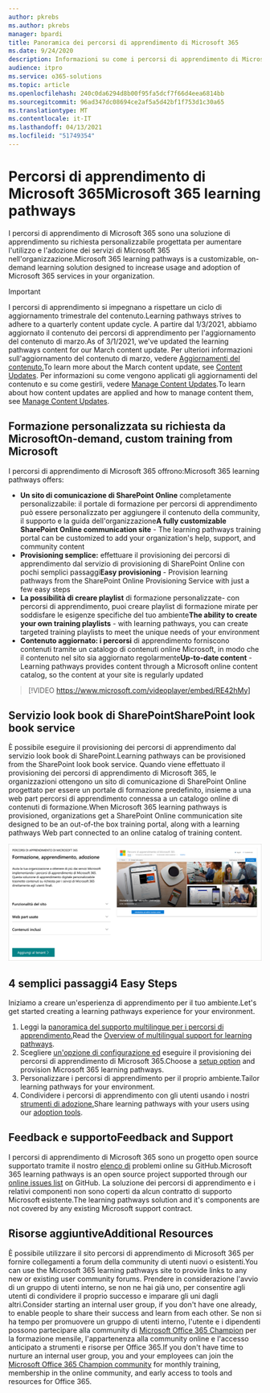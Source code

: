 ```yaml
---
author: pkrebs
ms.author: pkrebs
manager: bpardi
title: Panoramica dei percorsi di apprendimento di Microsoft 365
ms.date: 9/24/2020
description: Informazioni su come i percorsi di apprendimento di Microsoft 365 possono accelerare l'utilizzo e l'adozione dei servizi di Microsoft 365 nell'organizzazione. I percorsi di apprendimento includono una web part di SharePoint Online personalizzata e un moderno sito di formazione sulla comunicazione di SharePoint Online facilmente disponibile per il tenant di Microsoft 365.
audience: itpro
ms.service: o365-solutions
ms.topic: article
ms.openlocfilehash: 240c0da6294d8b00f95fa5dcf7f66d4eea6814bb
ms.sourcegitcommit: 96ad347dc08694ce2af5a5d42bf1f753d1c30a65
ms.translationtype: MT
ms.contentlocale: it-IT
ms.lasthandoff: 04/13/2021
ms.locfileid: "51749354"
---
```

# <a name="microsoft-365-learning-pathways"></a><span data-ttu-id="92c1b-104">Percorsi di apprendimento di Microsoft 365</span><span class="sxs-lookup"><span data-stu-id="92c1b-104">Microsoft 365 learning pathways</span></span> 
<span data-ttu-id="92c1b-105">I percorsi di apprendimento di Microsoft 365 sono una soluzione di apprendimento su richiesta personalizzabile progettata per aumentare l'utilizzo e l'adozione dei servizi di Microsoft 365 nell'organizzazione.</span><span class="sxs-lookup"><span data-stu-id="92c1b-105">Microsoft 365 learning pathways is a customizable, on-demand learning solution designed to increase usage and adoption of Microsoft 365 services in your organization.</span></span>    

> [!IMPORTANT]
> <span data-ttu-id="92c1b-106">I percorsi di apprendimento si impegnano a rispettare un ciclo di aggiornamento trimestrale del contenuto.</span><span class="sxs-lookup"><span data-stu-id="92c1b-106">Learning pathways strives to adhere to a quarterly content update cycle.</span></span> <span data-ttu-id="92c1b-107">A partire dal 1/3/2021, abbiamo aggiornato il contenuto dei percorsi di apprendimento per l'aggiornamento del contenuto di marzo.</span><span class="sxs-lookup"><span data-stu-id="92c1b-107">As of 3/1/2021, we've updated the learning pathways content for our March content update.</span></span> <span data-ttu-id="92c1b-108">Per ulteriori informazioni sull'aggiornamento del contenuto di marzo, vedere [Aggiornamenti del contenuto.](custom_contentupdates.md)</span><span class="sxs-lookup"><span data-stu-id="92c1b-108">To learn more about the March content update, see [Content Updates](custom_contentupdates.md).</span></span> <span data-ttu-id="92c1b-109">Per informazioni su come vengono applicati gli aggiornamenti del contenuto e su come gestirli, vedere [Manage Content Updates](custom_contentupdatesmanage.md).</span><span class="sxs-lookup"><span data-stu-id="92c1b-109">To learn about how content updates are applied and how to manage content them, see [Manage Content Updates](custom_contentupdatesmanage.md).</span></span>  

## <a name="on-demand-custom-training-from-microsoft"></a><span data-ttu-id="92c1b-110">Formazione personalizzata su richiesta da Microsoft</span><span class="sxs-lookup"><span data-stu-id="92c1b-110">On-demand, custom training from Microsoft</span></span>

<span data-ttu-id="92c1b-111">I percorsi di apprendimento di Microsoft 365 offrono:</span><span class="sxs-lookup"><span data-stu-id="92c1b-111">Microsoft 365 learning pathways offers:</span></span>

- <span data-ttu-id="92c1b-112">**Un sito di comunicazione di SharePoint Online** completamente personalizzabile: il portale di formazione per percorsi di apprendimento può essere personalizzato per aggiungere il contenuto della community, il supporto e la guida dell'organizzazione</span><span class="sxs-lookup"><span data-stu-id="92c1b-112">**A fully customizable SharePoint Online communication site** - The learning pathways training portal can be customized to add your organization's help, support, and community content</span></span>
- <span data-ttu-id="92c1b-113">**Provisioning semplice:** effettuare il provisioning dei percorsi di apprendimento dal servizio di provisioning di SharePoint Online con pochi semplici passaggi</span><span class="sxs-lookup"><span data-stu-id="92c1b-113">**Easy provisioning** - Provision learning pathways from the SharePoint Online Provisioning Service with just a few easy steps</span></span>
- <span data-ttu-id="92c1b-114">**La possibilità di creare playlist** di formazione personalizzate- con percorsi di apprendimento, puoi creare playlist di formazione mirate per soddisfare le esigenze specifiche del tuo ambiente</span><span class="sxs-lookup"><span data-stu-id="92c1b-114">**The ability to create your own training playlists** - with learning pathways, you can create targeted training playlists to meet the unique needs of your environment</span></span>
- <span data-ttu-id="92c1b-115">**Contenuto aggiornato: i percorsi** di apprendimento forniscono contenuti tramite un catalogo di contenuti online Microsoft, in modo che il contenuto nel sito sia aggiornato regolarmente</span><span class="sxs-lookup"><span data-stu-id="92c1b-115">**Up-to-date content** - Learning pathways provides content through a Microsoft online content catalog, so the content at your site is regularly updated</span></span>

> [!VIDEO https://www.microsoft.com/videoplayer/embed/RE42hMy]

## <a name="sharepoint-look-book-service"></a><span data-ttu-id="92c1b-116">Servizio look book di SharePoint</span><span class="sxs-lookup"><span data-stu-id="92c1b-116">SharePoint look book service</span></span>
<span data-ttu-id="92c1b-117">È possibile eseguire il provisioning dei percorsi di apprendimento dal servizio look book di SharePoint.</span><span class="sxs-lookup"><span data-stu-id="92c1b-117">Learning pathways can be provisioned from the SharePoint look book service.</span></span> <span data-ttu-id="92c1b-118">Quando viene effettuato il provisioning dei percorsi di apprendimento di Microsoft 365, le organizzazioni ottengono un sito di comunicazione di SharePoint Online progettato per essere un portale di formazione predefinito, insieme a una web part percorsi di apprendimento connessa a un catalogo online di contenuti di formazione.</span><span class="sxs-lookup"><span data-stu-id="92c1b-118">When Microsoft 365 learning pathways is provisioned, organizations get a SharePoint Online communication site designed to be an out-of-the box training portal, along with a learning pathways Web part connected to an online catalog of training content.</span></span> 

![Pagina di provisioning del look book di SharePoint](media/cg-provision.png)

## <a name="4-easy-steps"></a><span data-ttu-id="92c1b-120">4 semplici passaggi</span><span class="sxs-lookup"><span data-stu-id="92c1b-120">4 Easy Steps</span></span>
<span data-ttu-id="92c1b-121">Iniziamo a creare un'esperienza di apprendimento per il tuo ambiente.</span><span class="sxs-lookup"><span data-stu-id="92c1b-121">Let's get started creating a learning pathways experience for your environment.</span></span>
1. <span data-ttu-id="92c1b-122">Leggi la [panoramica del supporto multilingue per i percorsi di apprendimento.](custom_overview_ml.md)</span><span class="sxs-lookup"><span data-stu-id="92c1b-122">Read the [Overview of multilingual support for learning pathways](custom_overview_ml.md).</span></span> 
2. <span data-ttu-id="92c1b-123">Scegliere [un'opzione di configurazione ed](custom_setupoptions.md) eseguire il provisioning dei percorsi di apprendimento di Microsoft 365.</span><span class="sxs-lookup"><span data-stu-id="92c1b-123">Choose a [setup option](custom_setupoptions.md) and provision Microsoft 365 learning pathways.</span></span>  
3. <span data-ttu-id="92c1b-124">Personalizzare i percorsi di apprendimento per il proprio ambiente.</span><span class="sxs-lookup"><span data-stu-id="92c1b-124">Tailor learning pathways for your environment.</span></span>
4. <span data-ttu-id="92c1b-125">Condividere i percorsi di apprendimento con gli utenti usando i nostri [strumenti di adozione.](driveadoption.md)</span><span class="sxs-lookup"><span data-stu-id="92c1b-125">Share learning pathways with your users using our [adoption tools](driveadoption.md).</span></span>

## <a name="feedback-and-support"></a><span data-ttu-id="92c1b-126">Feedback e supporto</span><span class="sxs-lookup"><span data-stu-id="92c1b-126">Feedback and Support</span></span>

<span data-ttu-id="92c1b-127">I percorsi di apprendimento di Microsoft 365 sono un progetto open source supportato tramite il nostro [elenco di](https://aka.ms/CustomLearningHelp) problemi online su GitHub.</span><span class="sxs-lookup"><span data-stu-id="92c1b-127">Microsoft 365 learning pathways is an open source project supported through our [online issues list](https://aka.ms/CustomLearningHelp) on GitHub.</span></span> <span data-ttu-id="92c1b-128">La soluzione dei percorsi di apprendimento e i relativi componenti non sono coperti da alcun contratto di supporto Microsoft esistente.</span><span class="sxs-lookup"><span data-stu-id="92c1b-128">The learning pathways solution and it's components are not covered by any existing Microsoft support contract.</span></span>  

## <a name="additional-resources"></a><span data-ttu-id="92c1b-129">Risorse aggiuntive</span><span class="sxs-lookup"><span data-stu-id="92c1b-129">Additional Resources</span></span>
<span data-ttu-id="92c1b-130">È possibile utilizzare il sito percorsi di apprendimento di Microsoft 365 per fornire collegamenti a forum della community di utenti nuovi o esistenti.</span><span class="sxs-lookup"><span data-stu-id="92c1b-130">You can use the Microsoft 365 learning pathways site to provide links to any new or existing user community forums.</span></span> <span data-ttu-id="92c1b-131">Prendere in considerazione l'avvio di un gruppo di utenti interno, se non ne hai già uno, per consentire agli utenti di condividere il proprio successo e imparare gli uni dagli altri.</span><span class="sxs-lookup"><span data-stu-id="92c1b-131">Consider starting an internal user group, if you don't have one already, to enable people to share their success and learn from each other.</span></span>  <span data-ttu-id="92c1b-132">Se non si ha tempo per promuovere un gruppo di utenti interno, l'utente e i dipendenti possono partecipare alla community di [Microsoft Office 365 Champion](https://aka.ms/O365Champions) per la formazione mensile, l'appartenenza alla community online e l'accesso anticipato a strumenti e risorse per Office 365.</span><span class="sxs-lookup"><span data-stu-id="92c1b-132">If you don't have time to nurture an internal user group, you and your employees can join the [Microsoft Office 365 Champion community](https://aka.ms/O365Champions) for monthly training, membership in the online community, and early access to tools and resources for Office 365.</span></span>